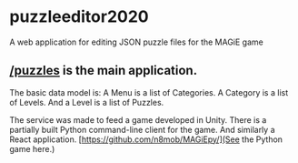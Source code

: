 # puzzleeditor2020
A web application for editing JSON puzzle files for the MAGiE game

## [/puzzles](puzzles) is the main application.
The basic data model is:
A Menu is a list of Categories.
A Category is a list of Levels.
And a Level is a list of Puzzles.

The service was made to feed a game developed in Unity.
There is a partially built Python command-line client for the game.
And similarly a React application.
[https://github.com/n8mob/MAGiEpy/](See the Python game here.)
